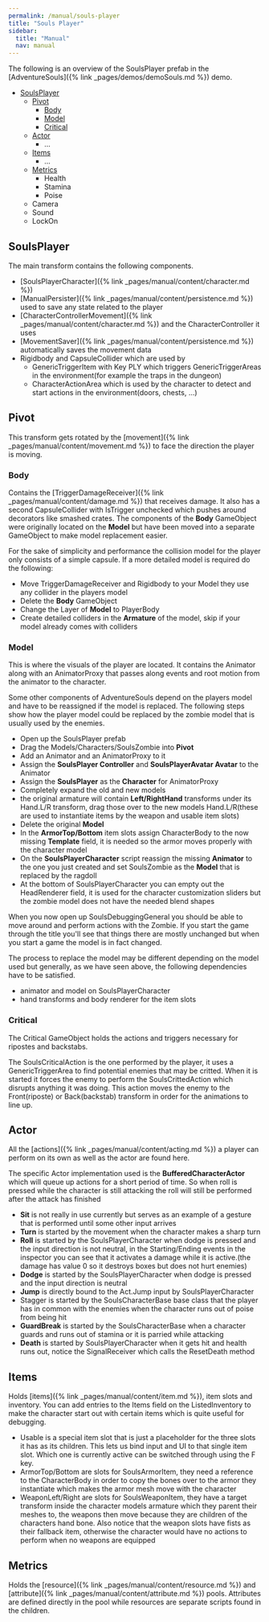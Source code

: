 ```yaml
---
permalink: /manual/souls-player
title: "Souls Player"
sidebar:
  title: "Manual"
  nav: manual
---
```


The following is an overview of the SoulsPlayer prefab in the [AdventureSouls]({% link _pages/demos/demoSouls.md %}) demo.

- [SoulsPlayer](#soulsplayer)
  - [Pivot](#pivot)
    - [Body](#body)
    - [Model](#model)
    - [Critical](#critical)
  - [Actor](#actor)
    - ...
  - [Items](#items)
    - ...
  - [Metrics](#metrics)
    - Health
    - Stamina
    - Poise
  - Camera
  - Sound
  - LockOn

## SoulsPlayer

The main transform contains the following components.

- [SoulsPlayerCharacter]({% link _pages/manual/content/character.md %})
- [ManualPersister]({% link _pages/manual/content/persistence.md %}) used to save any state related to the player
- [CharacterControllerMovement]({% link _pages/manual/content/character.md %}) and the CharacterController it uses
- [MovementSaver]({% link _pages/manual/content/persistence.md %}) automatically saves the movement data
- Rigidbody and CapsuleCollider which are used by
  - GenericTriggerItem with Key PLY which triggers GenericTriggerAreas in the environment(for example the traps in the dungeon)
  - CharacterActionArea which is used by the character to detect and start actions in the environment(doors, chests, ...)

## Pivot

This transform gets rotated by the [movement]({% link _pages/manual/content/movement.md %}) to face the direction the player is moving. 

### Body

Contains the [TriggerDamageReceiver]({% link _pages/manual/content/damage.md %}) that receives damage. It also has a second CapsuleCollider with IsTrigger unchecked which pushes around decorators like smashed crates. The components of the __Body__ GameObject were originally located on the __Model__ but have been moved into a separate GameObject to make model replacement easier.

For the sake of simplicity and performance the collision model for the player only consists of a simple capsule. If a more detailed model is required do the following:

- Move TriggerDamageReceiver and Rigidbody to your Model they use any collider in the players model
- Delete the __Body__ GameObject 
- Change the Layer of __Model__ to PlayerBody
- Create detailed colliders in the __Armature__ of the model, skip if your model already comes with colliders

### Model

This is where the visuals of the player are located. It contains the Animator along with an AnimatorProxy that passes along events and root motion from the animator to the character.

Some other components of AdventureSouls depend on the players model and have to be reassigned if the model is replaced. The following steps show how the player model could be replaced by the zombie model that is usually used by the enemies.

- Open up the SoulsPlayer prefab
- Drag the Models/Characters/SoulsZombie into __Pivot__
- Add an Animator and an AnimatorProxy to it
- Assign the __SoulsPlayer Controller__ and __SoulsPlayerAvatar Avatar__ to the Animator
- Assign the __SoulsPlayer__ as the __Character__ for AnimatorProxy 
- Completely expand the old and new models
- the original armature will contain __Left/RightHand__ transforms under its Hand.L/R transform, drag those over to the new models Hand.L/R(these are used to instantiate items by the weapon and usable item slots)
- Delete the original __Model__
- In the __ArmorTop/Bottom__ item slots assign CharacterBody to the now missing __Template__ field, it is needed so the armor moves properly with the character model
- On the __SoulsPlayerCharacter__ script reassign the missing __Animator__ to the one you just created and set SoulsZombie as the __Model__ that is replaced by the ragdoll
- At the bottom of SoulsPlayerCharacter you can empty out the HeadRenderer field, it is used for the character customization sliders but the zombie model does not have the needed blend shapes

When you now open up SoulsDebuggingGeneral you should be able to move around and perform actions with the Zombie. If you start the game through the title you'll see that things there are mostly unchanged but when you start a game the model is in fact changed.

The process to replace the model may be different depending on the model used but generally, as we have seen above, the following dependencies have to be satisfied.

- animator and model on SoulsPlayerCharacter
- hand transforms and body renderer for the item slots

### Critical

The Critical GameObject holds the actions and triggers necessary for ripostes and backstabs.

The SoulsCriticalAction is the one performed by the player, it uses a GenericTriggerArea to find potential enemies that may be critted. When it is started it forces the enemy to perform the SoulsCrittedAction which disrupts anything it was doing. This action moves the enemy to the Front(riposte) or Back(backstab) transform in order for the animations to line up.

## Actor

All the [actions]({% link _pages/manual/content/acting.md %}) a player can perform on its own as well as the actor are found here.

The specific Actor implementation used is the __BufferedCharacterActor__ which will queue up actions for a short period of time. So when roll is pressed while the character is still attacking the roll will still be performed after the attack has finished

- __Sit__ is not really in use currently but serves as an example of a gesture that is performed until some other input arrives
- __Turn__ is started by the movement when the character makes a sharp turn
- __Roll__ is started by the SoulsPlayerCharacter when dodge is pressed and the input direction is not neutral, in the Starting/Ending events in the inspector you can see that it activates a damage while it is active.(the damage has value 0 so it destroys boxes but does not hurt enemies)
- __Dodge__ is started by the SoulsPlayerCharacter when dodge is pressed and the input direction is neutral
- __Jump__ is directly bound to the Act.Jump input by SoulsPlayerCharacter
- Stagger is started by the SoulsCharacterBase base class that the player has in common with the enemies when the character runs out of poise from being hit
- __GuardBreak__ is started by the SoulsCharacterBase when a character guards and runs out of stamina or it is parried while attacking
- __Death__ is started by SoulsPlayerCharacter when it gets hit and health runs out, notice the SignalReceiver which calls the ResetDeath method

## Items

Holds [items]({% link _pages/manual/content/item.md %}), item slots and inventory. You can add entries to the Items field on the ListedInventory to make the character start out with certain items which is quite useful for debugging.

- Usable is a special item slot that is just a placeholder for the three slots it has as its children. This lets us bind input and UI to that single item slot. Which one is currently active can be switched through using the F key. 
- ArmorTop/Bottom are slots for SoulsArmorItem, they need a reference to the CharacterBody in order to copy the bones over to the armor they instantiate which makes the armor mesh move with the character
- WeaponLeft/Right are slots for SoulsWeaponItem, they have a target transform inside the character models armature which they parent their meshes to, the weapons then move because they are children of the characters hand bone. Also notice that the weapon slots have fists as their fallback item, otherwise the character would have no actions to perform when no weapons are equipped

## Metrics

Holds the [resource]({% link _pages/manual/content/resource.md %}) and [attribute]({% link _pages/manual/content/attribute.md %}) pools. Attributes are defined directly in the pool while resources are separate scripts found in the children.